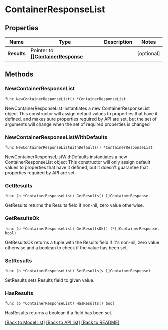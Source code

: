 # ContainerResponseList

## Properties

Name | Type | Description | Notes
------------ | ------------- | ------------- | -------------
**Results** | Pointer to [**[]ContainerResponse**](ContainerResponse.md) |  | [optional] 

## Methods

### NewContainerResponseList

`func NewContainerResponseList() *ContainerResponseList`

NewContainerResponseList instantiates a new ContainerResponseList object
This constructor will assign default values to properties that have it defined,
and makes sure properties required by API are set, but the set of arguments
will change when the set of required properties is changed

### NewContainerResponseListWithDefaults

`func NewContainerResponseListWithDefaults() *ContainerResponseList`

NewContainerResponseListWithDefaults instantiates a new ContainerResponseList object
This constructor will only assign default values to properties that have it defined,
but it doesn't guarantee that properties required by API are set

### GetResults

`func (o *ContainerResponseList) GetResults() []ContainerResponse`

GetResults returns the Results field if non-nil, zero value otherwise.

### GetResultsOk

`func (o *ContainerResponseList) GetResultsOk() (*[]ContainerResponse, bool)`

GetResultsOk returns a tuple with the Results field if it's non-nil, zero value otherwise
and a boolean to check if the value has been set.

### SetResults

`func (o *ContainerResponseList) SetResults(v []ContainerResponse)`

SetResults sets Results field to given value.

### HasResults

`func (o *ContainerResponseList) HasResults() bool`

HasResults returns a boolean if a field has been set.


[[Back to Model list]](../README.md#documentation-for-models) [[Back to API list]](../README.md#documentation-for-api-endpoints) [[Back to README]](../README.md)


